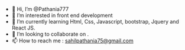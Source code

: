 - 👋 Hi, I’m @Pathania777
- 👀 I’m interested in  front end development
- 🌱 I’m currently learning Html, Css, Javascript, bootstrap, Jquery and React JS.
- 💞️ I’m looking to collaborate on .
- 📫 How to reach me  : sahilpathania75@gmail.com

<!---
Pathania777/Pathania777 is a ✨ special ✨ repository because its `README.md` (this file) appears on your GitHub profile.
You can click the Preview link to take a look at your changes.
--->
